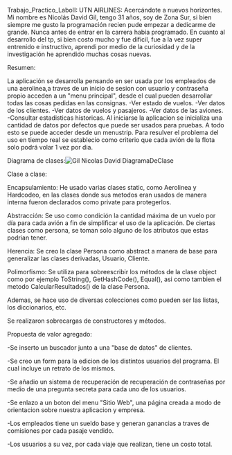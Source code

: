 Trabajo_Practico_LaboII: UTN AIRLINES: Acercándote a nuevos horizontes.
Mi nombre es Nicolás David Gil, tengo 31 años, soy de Zona Sur, si bien siempre me gusto la programación recien pude empezar a dedicarme de grande. Nunca antes de entrar en la carrera habia programado. En cuanto al desarrollo del tp, si bien costo mucho y fue dificil, fue a la vez super entrenido e instructivo, aprendi por medio de la curiosidad y de la investigación he aprendido muchas cosas nuevas.

Resumen:

La aplicación se desarrolla pensando en ser usada por los empleados de una aerolinea,a traves de un inicio de sesion con usuario y contraseña propio acceden a un "menu principal", desde el cual pueden desarrollar todas las cosas pedidas en las consignas. -Ver estado de vuelos. -Ver datos de los clientes. -Ver datos de vuelos y pasajeros. -Ver datos de las aviones. -Consultar estadisticas historicas. Al iniciarse la aplicacion se inicializa una cantidad de datos por defectos que puede ser usados para pruebas. A todo esto se puede acceder desde un menustrip. Para resulver el problema del uso en tiempo real se establecio como criterio que cada avión de la flota solo podrá volar 1 vez por dia.

Diagrama de clases:![Gil Nicolas David DiagramaDeClase](https://user-images.githubusercontent.com/86857153/193868015-38111976-dabd-4ce5-ac34-510a3d22d983.png)


Clase a clase:

Encapsulamiento: He usado varias clases static, como Aerolinea y Hardcodeo, en las clases donde sus metodos eran usados de manera interna fueron declarados como private para protegerlos.

Abstracción: Se uso como condición la cantidad máxima de un vuelo por día para cada avión a fin de simplificar el uso de la aplicación. De ciertas clases como persona, se toman solo alguno de los atributos que estas podrian tener.

Herencia: Se creo la clase Persona como abstract a manera de base para generalizar las clases derivadas, Usuario, Cliente.

Polimorfismo: Se utiliza para sobreescribir los métodos de la clase object como por ejemplo ToString(), GetHashCode(), Equal(), asi como tambien el metodo CalcularResultados() de la clase Persona.

Ademas, se hace uso de diversas colecciones como pueden ser las listas, los diccionarios, etc.

Se realizaron sobrecargas de constructores y métodos.

Propuesta de valor agregado:

-Se inserto un buscador junto a una "base de datos" de clientes.

-Se creo un form para la edicion de los distintos usuarios del programa. El cual incluye un retrato de los mismos.

-Se añadio un sistema de recuperación de recuperación de contraseñas por medio de una pregunta secreta para cada uno de los usuarios.

-Se enlazo a un boton del menu "Sitio Web", una página creada a modo de orientacion sobre nuestra aplicacion y empresa.

-Los empleados tiene un sueldo base y generan ganancias a traves de comisiones por cada pasaje vendido.

-Los usuarios a su vez, por cada viaje que realizan, tiene un costo total.
